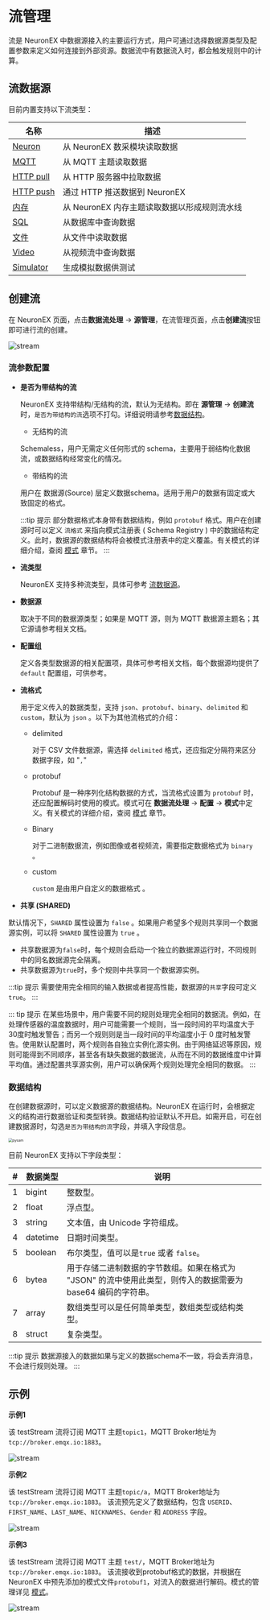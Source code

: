 # 流管理

流是 NeuronEX 中数据源接入的主要运行方式，用户可通过选择数据源类型及配置参数来定义如何连接到外部资源。数据流中有数据流入时，都会触发规则中的计算。

## 流数据源

目前内置支持以下流类型： 

| 名称                        | 描述                                       |
| --------------------------- | ------------------------------------------ |
| [Neuron](./neuron.md)       | 从 NeuronEX 数采模块读取数据                 |
| [MQTT](./mqtt.md)           | 从 MQTT 主题读取数据                       |
| [HTTP pull](./http_pull.md) | 从 HTTP 服务器中拉取数据                   |
| [HTTP push](./http_push.md) | 通过 HTTP 推送数据到 NeuronEX              |
| [内存](./memory.md)         | 从 NeuronEX 内存主题读取数据以形成规则流水线 |
| [SQL](./sql.md)         | 从数据库中查询数据                        |
| [文件](./file.md)           | 从文件中读取数据                           |
| [Video](./video.md)         | 从视频流中查询数据                        |
| [Simulator](./simulator.md)         | 生成模拟数据供测试                       | 
## 创建流

在 NeuronEX 页面，点击**数据流处理** -> **源管理**，在流管理页面，点击**创建流**按钮即可进行流的创建。

![stream](./_assets/stream.png)

### 流参数配置

- **是否为带结构的流**

  NeuronEX 支持带结构/无结构的流，默认为无结构。即在 **源管理** -> **创建流** 时，`是否为带结构的流`选项不打勾。详细说明请参考[数据结构](#数据结构)。
  - 无结构的流 

  Schemaless，用户无需定义任何形式的 schema，主要用于弱结构化数据流，或数据结构经常变化的情况。

  - 带结构的流

  用户在 数据源(Source) 层定义数据schema。适用于用户的数据有固定或大致固定的格式。

  :::tip 提示
  部分数据格式本身带有数据结构，例如 `protobuf` 格式。用户在创建源时可以定义 `流格式` 来指向模式注册表 ( Schema Registry ) 中的数据结构定义。此时，数据源的数据结构将会被模式注册表中的定义覆盖。有关模式的详细介绍，查阅 [模式](./config.md#模式) 章节。
  :::

- **流类型**

  NeuronEX 支持多种流类型，具体可参考 [流数据源](#流数据源)。

- **数据源**

  取决于不同的数据源类型；如果是 MQTT 源，则为 MQTT 数据源主题名；其它源请参考相关文档。

- **配置组**

  定义各类型数据源的相关配置项，具体可参考相关文档，每个数据源均提供了 `default` 配置组，可供参考。

- **流格式**

  用于定义传入的数据类型，支持 `json`、`protobuf`、`binary`、`delimited` 和 `custom`，默认为 `json` 。以下为其他流格式的介绍：

  - delimited

    对于 CSV 文件数据源，需选择 `delimited` 格式，还应指定分隔符来区分数据字段，如 "`,`"

  - protobuf
  
    Protobuf 是一种序列化结构数据的方式，当流格式设置为 `protobuf` 时，还应配置解码时使用的模式。模式可在 **数据流处理** -> **配置** -> **模式**中定义。有关模式的详细介绍，查阅 [模式](./config.md#模式) 章节。

  - Binary
  
    对于二进制数据流，例如图像或者视频流，需要指定数据格式为 `binary` 。

  - custom
  
    `custom` 是由用户自定义的数据格式 。

<!-- ### 时间戳与时间戳格式

时间戳代表该事件的时间戳。如设置，则使用此流的规则将采用事件时间；否则将采用处理时间。

时间戳格式为字符串和时间格式转换时使用的默认格式。 -->

- **共享 (SHARED)**

默认情况下，`SHARED` 属性设置为 `false` 。如果用户希望多个规则共享同一个数据源实例，可以将 `SHARED` 属性设置为 `true` 。

- 共享数据源为`false`时，每个规则会启动一个独立的数据源运行时，不同规则中的同名数据源完全隔离。
- 共享数据源为`true`时，多个规则中共享同一个数据源实例。

:::tip 提示
需要使用完全相同的输入数据或者提高性能，数据源的`共享`字段可定义`true`。
:::

::: tip 提示
在某些场景中，用户需要不同的规则处理完全相同的数据流。例如，在处理传感器的温度数据时，用户可能需要一个规则，当一段时间的平均温度大于30度时触发警告；而另一个规则则是当一段时间的平均温度小于 0 度时触发警告。使用默认配置时，两个规则各自独立实例化源实例。由于网络延迟等原因，规则可能得到不同顺序，甚至各有缺失数据的数据流，从而在不同的数据维度中计算平均值。通过配置共享源实例，用户可以确保两个规则处理完全相同的数据。
:::

### 数据结构

在创建数据源时，可以定义数据源的数据结构。NeuronEX 在运行时，会根据定义的结构进行数据验证和类型转换。数据结构验证默认不开启。如需开启，可在创建数据源时，勾选`是否为带结构的流`字段，并填入字段信息。

<img src="./_assets/source_datastructure.png" alt="pysam" style="zoom:50%;" />

目前 NeuronEX 支持以下字段类型：

   | #    | 数据类型 | 说明                                                         |
   | ---- | -------- | ------------------------------------------------------------ |
   | 1    | bigint   | 整数型。                                                     |
   | 2    | float    | 浮点型。                                                     |
   | 3    | string   | 文本值，由 Unicode 字符组成。                                |
   | 4    | datetime | 日期时间类型。                                               |
   | 5    | boolean  | 布尔类型，值可以是`true` 或者 `false`。                      |
   | 6    | bytea    | 用于存储二进制数据的字节数组。如果在格式为 "JSON" 的流中使用此类型，则传入的数据需要为 base64 编码的字符串。 |
   | 7    | array    | 数组类型可以是任何简单类型，数组类型或结构类型。             |
   | 8    | struct   | 复杂类型。                                                   |

  :::tip 提示
  数据源接入的数据如果与定义的数据schema不一致，将会丢弃消息，不会进行规则处理。
  :::

## 示例

**示例1**

该 testStream 流将订阅 MQTT 主题`topic1`，MQTT Broker地址为`tcp://broker.emqx.io:1883`。

![stream](./_assets/stream1.png)



**示例2**

该 testStream 流将订阅 MQTT 主题`topic/a`，MQTT Broker地址为`tcp://broker.emqx.io:1883`。
该流预先定义了数据结构，包含 `USERID`、`FIRST_NAME`、`LAST_NAME`、`NICKNAMES`、`Gender` 和 `ADDRESS` 字段。

![stream](./_assets/stream2.png)


**示例3**


该 testStream 流将订阅 MQTT 主题 `test/`，MQTT Broker地址为`tcp://broker.emqx.io:1883`。
该流接收到protobuf格式的数据，并根据在 NeuronEX 中预先添加的模式文件`protobuf1`，对流入的数据进行解码。模式的管理详见 [模式](./config.md#模式)。

![stream](./_assets/stream3.png)



